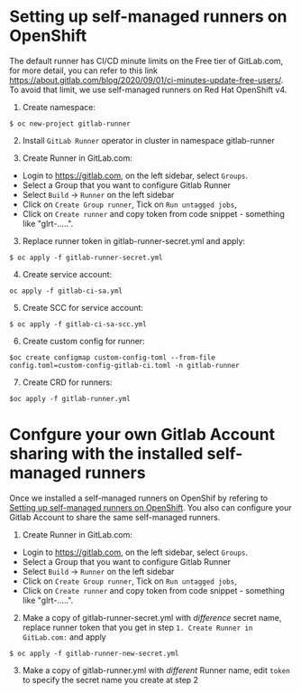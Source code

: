 # Setting up self-managed runners on OpenShift

The default runner has CI/CD minute limits on the Free tier of GitLab.com, for more detail, you can refer to this link https://about.gitlab.com/blog/2020/09/01/ci-minutes-update-free-users/. To avoid that limit, we use self-managed runners on Red Hat OpenShift v4.

1. Create namespace: 

```
$ oc new-project gitlab-runner
```

2. Install `GitLab Runner` operator in cluster in namespace gitlab-runner


3. Create Runner in GitLab.com:

* Login to https://gitlab.com, on the left sidebar, select `Groups`.
* Select a Group that you want to configure Gitlab Runner
* Select `Build` -> `Runner` on the left sidebar
* Click on `Create Group runner`, Tick on `Run untagged jobs`, 
* Click on `Create runner` and copy token from code snippet - something like "glrt-.....".

3. Replace runner token in gitlab-runner-secret.yml and apply:  

```
$ oc apply -f gitlab-runner-secret.yml   
```

4. Create service account: 
```
oc apply -f gitlab-ci-sa.yml 
```

5. Create SCC for service account: 

```
$ oc apply -f gitlab-ci-sa-scc.yml 
```

6. Create custom config for runner: 

```
$oc create configmap custom-config-toml --from-file config.toml=custom-config-gitlab-ci.toml -n gitlab-runner
```

7. Create CRD for runners: 

```
$oc apply -f gitlab-runner.yml
```

# Confgure your own Gitlab Account sharing with the installed self-managed runners

Once we installed a self-managed runners on OpenShif by refering to [Setting up self-managed runners on OpenShift](#setting-up-self-managed-runners-on-openshift). You also can configure your Gitlab Account to share the same self-managed runners.

1. Create Runner in GitLab.com:

* Login to https://gitlab.com, on the left sidebar, select `Groups`.
* Select a Group that you want to configure Gitlab Runner
* Select `Build` -> `Runner` on the left sidebar
* Click on `Create Group runner`, Tick on `Run untagged jobs`, 
* Click on `Create runner` and copy token from code snippet - something like "glrt-.....".

2. Make a copy of gitlab-runner-secret.yml with *difference* secret name, replace runner token that you get in step `1. Create Runner in GitLab.com:` and apply

```
$ oc apply -f gitlab-runner-new-secret.yml   
```

3. Make a copy of gitlab-runner.yml with *different* Runner name, edit `token` to specify the secret name you create at step 2
